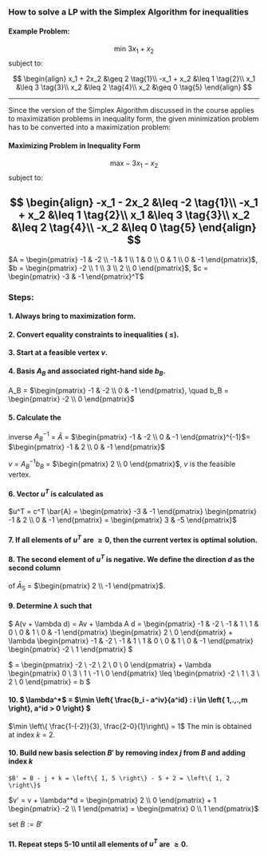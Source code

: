 ### How to solve a LP with the Simplex Algorithm for inequalities

 #### Example Problem:
$$
\text{min} \ 3x_1 + x_2
$$
subject to:

$$
\begin{align}
x_1 + 2x_2 &\geq 2 \tag{1}\\
-x_1 + x_2 &\leq 1 \tag{2}\\
x_1 &\leq 3 \tag{3}\\
x_2 &\leq 2 \tag{4}\\
x_2 &\geq 0 \tag{5}
\end{align}
$$

---
Since the version of the Simplex Algorithm discussed in the course applies to maximization problems in inequality form,
the given minimization problem has to be converted into a maximization problem:
#### **Maximizing Problem in Inequality Form**
$$
\text{max} -3x_1 - x_2
$$
subject to:

$$
\begin{align}
-x_1 - 2x_2 &\leq -2 \tag{1}\\
-x_1 + x_2 &\leq 1 \tag{2}\\
x_1 &\leq 3 \tag{3}\\
x_2 &\leq 2 \tag{4}\\
-x_2 &\leq 0 \tag{5}
\end{align}
$$
--- 

$A = \begin{pmatrix} -1 & -2 \\ -1 & 1 \\ 1 & 0 \\ 0 & 1 \\ 0 & -1 \end{pmatrix}$, $b = \begin{pmatrix} -2 \\ 1 \\ 3 \\ 2 \\ 0 \end{pmatrix}$, $c = \begin{pmatrix} -3 & -1 \end{pmatrix}^T$

### Steps:
#### 1. Always bring to **maximization** form.
#### 2. Convert **equality** constraints to **inequalities** ( $\leq$).
#### 3. Start at a feasible vertex $v$.
#### 4. Basis $A_B$ and associated right-hand side $b_B$.
   A_B = $\begin{pmatrix} -1 & -2 \\ 0 & -1 \end{pmatrix}, \quad  b_B = \begin{pmatrix} -2 \\ 0 \end{pmatrix}$
#### 5. Calculate the
   inverse $A_B^{-1}$ = $\bar{A}$ = $\begin{pmatrix} -1 & -2 \\ 0 & -1 \end{pmatrix}^{-1}$= $\begin{pmatrix} -1 & 2 \\ 0 & -1 \end{pmatrix}$

$v$ = $A_B^{-1}b_B$ = $\begin{pmatrix} 2 \\ 0 \end{pmatrix}$, $v$ is the feasible vertex.

#### 6. Vector $u^T$ is calculated as

$u^T = c^T \bar{A} = \begin{pmatrix} -3 & -1 \end{pmatrix} \begin{pmatrix} -1 & 2 \\ 0 & -1 \end{pmatrix} = \begin{pmatrix} 3 & -5 \end{pmatrix}$

#### 7. If all elements of $u^T$ are $\geq 0$, then the current vertex is optimal solution.
#### 8. The second element of $u^T$ is negative. We define the direction $d$ as the second column
   of $\bar{A}_5$ = $\begin{pmatrix} 2 \\ -1 \end{pmatrix}$.
#### 9. Determine $\lambda$ such that

$ A(v + \lambda d) = Av + \lambda A d =
\begin{pmatrix} -1 & -2 \\ -1 & 1 \\ 1 & 0 \\ 0 & 1 \\ 0 & -1 \end{pmatrix}
\begin{pmatrix} 2 \\ 0 \end{pmatrix} + \lambda
\begin{pmatrix} -1 & -2 \\ -1 & 1 \\ 1 & 0 \\ 0 & 1 \\ 0 & -1 \end{pmatrix}
\begin{pmatrix} -2 \\ 1 \end{pmatrix} $

$ = \begin{pmatrix} -2 \\ -2 \\ 2 \\ 0 \\ 0 \end{pmatrix} + \lambda
\begin{pmatrix} 0 \\ 3 \\ 1 \\ -1 \\ 0 \end{pmatrix}
\leq
\begin{pmatrix} -2 \\ 1 \\ 3 \\ 2 \\ 0 \end{pmatrix} = b $

#### 10. $ \lambda^*$ = $\min \left\{ \frac{b_i - a^iv}{a^id} : i \in \left\{ 1,.,.,m \right\}, a^id > 0 \right\}  $

$\min \left\{ \frac{1-(-2)}{3}, \frac{2-0}{1}\right\} = 1$
The min is obtained at index $k$ = 2.

#### 10. Build new basis selection $B'$ by removing index $j$ from $B$ and adding index $k$
    $B' = B - j + k = \left\{ 1, 5 \right\} - 5 + 2 = \left\{ 1, 2 \right\}$

$v' = v + \lambda^*d = \begin{pmatrix} 2 \\ 0 \end{pmatrix} + 1 \begin{pmatrix} -2 \\ 1 \end{pmatrix} = \begin{pmatrix} 0 \\ 1 \end{pmatrix}$

set $B := B'$

#### 11. Repeat steps 5-10 until all elements of $u^T$ are $\geq 0$.